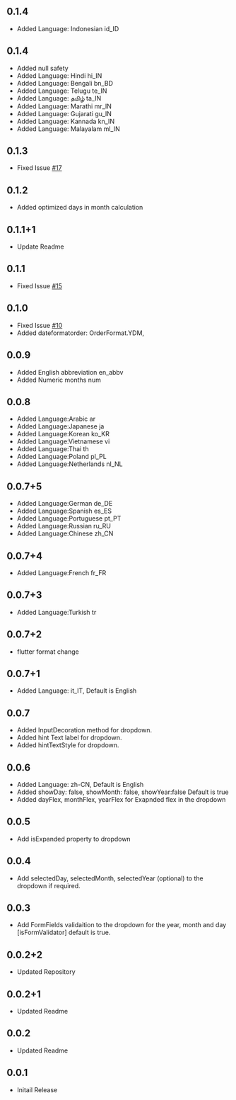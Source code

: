 ## 0.1.4
- Added Language: Indonesian id_ID

## 0.1.4
- Added null safety
- Added Language: Hindi hi_IN
- Added Language: Bengali bn_BD
- Added Language: Telugu te_IN
- Added Language: தமிழ் ta_IN
- Added Language: Marathi mr_IN
- Added Language: Gujarati gu_IN
- Added Language: Kannada kn_IN
- Added Language: Malayalam ml_IN

## 0.1.3
- Fixed Issue [#17](
 https://github.com/Robertrobinson777/dropdown_date_picker/issues/17)

## 0.1.2
- Added optimized days in month calculation

## 0.1.1+1
- Update Readme

## 0.1.1
- Fixed Issue [#15](
 https://github.com/Robertrobinson777/dropdown_date_picker/issues/15)

## 0.1.0
- Fixed Issue [#10](
 https://github.com/Robertrobinson777/dropdown_date_picker/issues/10) 
- Added dateformatorder: OrderFormat.YDM,

## 0.0.9
- Added English abbreviation en_abbv
- Added Numeric months num

## 0.0.8
- Added Language:Arabic ar
- Added Language:Japanese ja
- Added Language:Korean ko_KR
- Added Language:Vietnamese vi
- Added Language:Thai th
- Added Language:Poland pl_PL
- Added Language:Netherlands nl_NL

## 0.0.7+5

- Added Language:German de_DE
- Added Language:Spanish es_ES
- Added Language:Portuguese pt_PT
- Added Language:Russian ru_RU
- Added Language:Chinese zh_CN
## 0.0.7+4

- Added Language:French fr_FR
## 0.0.7+3

- Added Language:Turkish tr

## 0.0.7+2

- flutter format change

## 0.0.7+1

- Added Language: it_IT, Default is English

## 0.0.7

- Added InputDecoration method for dropdown.
- Added hint Text label for dropdown.
- Added hintTextStyle for dropdown.

## 0.0.6

- Added Language: zh-CN, Default is English
- Added showDay: false, showMonth: false, showYear:false Default is true
- Added dayFlex, monthFlex, yearFlex for Exapnded flex in the dropdown

## 0.0.5

- Add isExpanded property to dropdown

## 0.0.4

- Add selectedDay, selectedMonth, selectedYear (optional) to the dropdown if required.

## 0.0.3

- Add FormFields validaition to the dropdown for the year, month and day [isFormValidator] default is true.

## 0.0.2+2

- Updated Repository

## 0.0.2+1

- Updated Readme

## 0.0.2

- Updated Readme

## 0.0.1

- Initail Release
